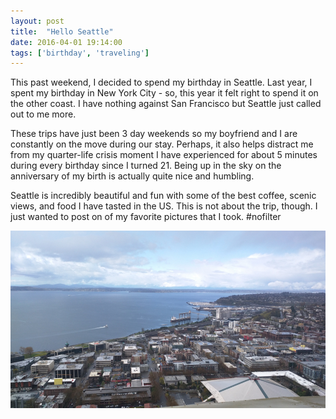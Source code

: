 ```yaml
---
layout: post
title:  "Hello Seattle"
date: 2016-04-01 19:14:00
tags: ['birthday', 'traveling']
---
```


This past weekend, I decided to spend my birthday in Seattle. Last year, I spent my birthday in New York City - so, this year it felt right to spend it on the other coast. I have nothing against San Francisco but Seattle just called out to me more.

These trips have just been 3 day weekends so my boyfriend and I are constantly on the move during our stay. Perhaps, it also helps distract me from my quarter-life crisis moment I have experienced for about 5 minutes during every birthday since I turned 21. Being up in the sky on the anniversary of my birth is actually quite nice and humbling.

Seattle is incredibly beautiful and fun with some of the best coffee, scenic views, and food I have tasted in the US. This is not about the trip, though. I just wanted to post on of my favorite pictures that I took. <span class="text-pink">#nofilter</span>

<img src="/assets/hello-seattle.jpg" alt="seattle"/>
